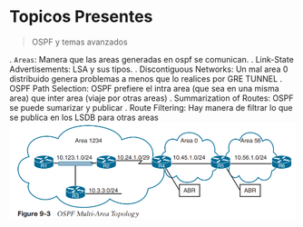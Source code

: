 # Topicos Presentes
> OSPF y temas avanzados

. `Areas`: Manera que las areas generadas en ospf se comunican.
. Link-State Advertisements: LSA y sus tipos.
. Discontiguous Networks: Un mal area 0 distribuido genera problemas a menos que lo realices por GRE TUNNEL
. OSPF Path Selection: OSPF prefiere el intra area (que sea en una misma area) que inter area (viaje por otras areas)
. Summarization of Routes: OSPF se puede sumarizar y publicar
. Route Filtering: Hay manera de filtrar lo que se publica en los LSDB para otras areas
 ![Image Alt](https://github.com/Nigelpa74/CCNP-brief/blob/35479f397f5912056e406a0c9b2250337302fe77/Area%20Ospf.png)
